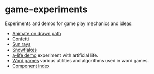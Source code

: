 # game-experiments

Experiments and demos for game play mechanics and ideas:

* [Animate on drawn path](./path-animate/README.md)
* [Confetti](./confetti/README.md)
* [Sun rays](./rays/README.md)
* [Snowflakes](./snowflakes/README.md)
* [a-life demo](./a-life-game/README.md) experiment with artificial life.
* [Word games](./word-games/README.md) various utilities and algorithms used in word games.
* [Component index](./component-index/README.md)

